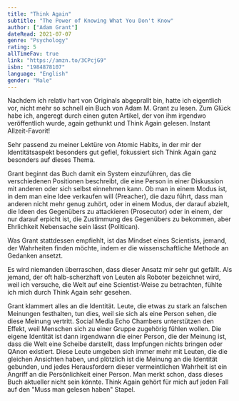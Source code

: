 ```yaml
---
title: "Think Again"
subtitle: "The Power of Knowing What You Don't Know"
author: ["Adam Grant"]
dateRead: 2021-07-07
genre: "Psychology"
rating: 5
allTimeFav: true
link: "https://amzn.to/3CPcjG9"
isbn: "1984878107"
language: "English"
gender: "Male"
---
```


Nachdem ich relativ hart von Originals abgeprallt bin, hatte ich eigentlich vor, nicht mehr so schnell ein Buch von Adam M. Grant zu lesen. Zum Glück habe ich, angeregt durch einen guten Artikel, der von ihm irgendwo veröffentlich wurde, again gethunkt und Think Again gelesen. Instant Allzeit-Favorit!

Sehr passend zu meiner Lektüre von Atomic Habits, in der mir der Identitätsaspekt besonders gut gefiel, fokussiert sich Think Again ganz besonders auf dieses Thema.

Grant beginnt das Buch damit ein System einzuführen, das die verschiedenen Positionen beschreibt, die eine Person in einer Diskussion mit anderen oder sich selbst einnehmen kann. Ob man in einem Modus ist, in dem man eine Idee verkaufen will (Preacher), die dazu führt, dass man anderen nicht mehr genug zuhört, oder in einem Modus, der darauf abzielt, die Ideen des Gegenübers zu attackieren (Prosecutor) oder in einem, der nur darauf erpicht ist, die Zustimmung des Gegenübers zu bekommen, aber Ehrlichkeit Nebensache sein lässt (Politican).

Was Grant stattdessen empfiehlt, ist das Mindset eines Scientists, jemand, der Wahrheiten finden möchte, indem er die wissenschaftliche Methode an Gedanken ansetzt.

Es wird niemanden überraschen, dass dieser Ansatz mir sehr gut gefällt. Als jemand, der oft halb-scherzhaft von Leuten als Roboter bezeichnet wird, weil ich versuche, die Welt auf eine Scientist-Weise zu betrachten, fühlte ich mich durch Think Again sehr gesehen.

Grant klammert alles an die Identität. Leute, die etwas zu stark an falschen Meinungen festhalten, tun dies, weil sie sich als eine Person sehen, die diese Meinung vertritt. Social Media Echo Chambers unterstützen den Effekt, weil Menschen sich zu einer Gruppe zugehörig fühlen wollen. Die eigene Identität ist dann irgendwann die einer Person, die der Meinung ist, dass die Welt eine Scheibe darstellt, dass Impfungen nichts bringen oder QAnon existiert. Diese Leute umgeben sich immer mehr mit Leuten, die die gleichen Ansichten haben, und plötzlich ist die Meinung an die Identität gebunden, und jedes Herausfordern dieser vermeintlichen Wahrheit ist ein Angriff an die Persönlichkeit einer Person.
Man merkt schon, dass dieses Buch aktueller nicht sein könnte. Think Again gehört für mich auf jeden Fall auf den "Muss man gelesen haben" Stapel.
